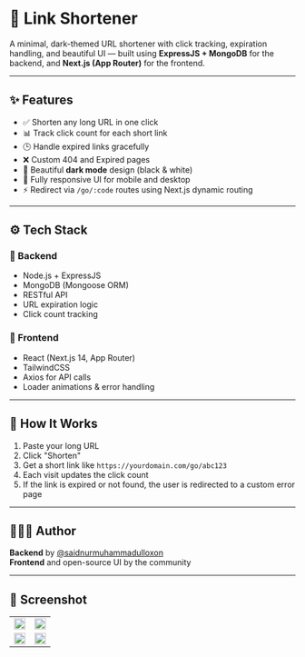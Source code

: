# 🔗 Link Shortener

A minimal, dark-themed URL shortener with click tracking, expiration handling, and beautiful UI — built using **ExpressJS + MongoDB** for the backend, and **Next.js (App Router)** for the frontend.

---

## ✨ Features

- ✅ Shorten any long URL in one click
- 📊 Track click count for each short link
- 🕒 Handle expired links gracefully
- ❌ Custom 404 and Expired pages
- 🌙 Beautiful **dark mode** design (black & white)
- 📱 Fully responsive UI for mobile and desktop
- ⚡ Redirect via `/go/:code` routes using Next.js dynamic routing

---

## ⚙️ Tech Stack

### 🧠 Backend
- Node.js + ExpressJS
- MongoDB (Mongoose ORM)
- RESTful API
- URL expiration logic
- Click count tracking

### 🎨 Frontend
- React (Next.js 14, App Router)
- TailwindCSS
- Axios for API calls
- Loader animations & error handling

---

## 🚀 How It Works

1. Paste your long URL
2. Click "Shorten"
3. Get a short link like `https://yourdomain.com/go/abc123`
4. Each visit updates the click count
5. If the link is expired or not found, the user is redirected to a custom error page

---

## 👨🏻‍💻 Author

**Backend** by [@saidnurmuhammadulloxon](https://t.me/saidnurmuhammadulloxon)  
**Frontend** and open-source UI by the community

---

## 📸 Screenshot

<table>
  <tr>
    <td><img src="https://i.imgur.com/mtKMXtU.png" width="100%" /></td>
    <td><img src="https://i.imgur.com/vgktOR7.png" width="100%" /></td>
  </tr>
  <tr>
    <td><img src="https://i.imgur.com/ZtjqzTi.png" width="100%" /></td>
    <td><img src="https://i.imgur.com/lWQjYJZ.png" width="100%" /></td>
  </tr>
</table>
